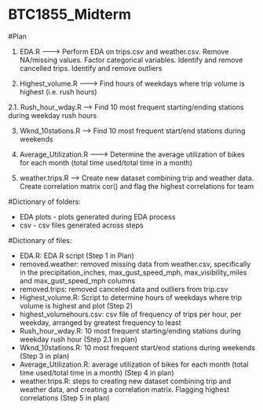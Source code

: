 # BTC1855_Midterm
#Plan
1. EDA.R ---> Perform EDA on trips.csv and weather.csv. Remove NA/missing values. Factor categorical variables. Identify and remove cancelled trips. Identify and remove outliers

2. Highest_volume.R --->  Find hours of weekdays where trip volume is highest (i.e. rush hours)

2.1. Rush_hour_wday.R --> Find 10 most frequent starting/ending stations during weekday rush hours

3. Wknd_10stations.R --> Find 10 most frequent start/end stations during weekends

4. Average_Utilization.R ---> Determine the average utilization of bikes for each month (total time used/total time in a month)

5. weather.trips.R --> Create new dataset combining trip and weather data. Create correlation matrix cor() and flag the highest correlations for team
  
#Dictionary of folders:
- EDA plots - plots generated during EDA process
- csv - csv files generated across steps

#Dictionary of files:
- EDA.R: EDA R script (Step 1 in Plan)
- removed.weather: removed missing data from weather.csv, specifically in the precipitation_inches, max_gust_speed_mph, max_visibility_miles and max_gust_speed_mph columns
- removed.trips: removed canceled data and outliers from trip.csv
- Highest_volume.R: Script to determine hours of weekdays where trip volume is highest and plot (Step 2)
- highest_volumehours.csv: csv file of frequency of trips per hour, per weekday, arranged by greatest frequency to least
- Rush_hour_wday.R: 10 most frequent starting/ending stations during weekday rush hour (Step 2.1 in plan)
- Wknd_10stations.R: 10 most frequent start/end stations during weekends (Step 3 in plan)
- Average_Utilization.R: average utilization of bikes for each month (total time used/total time in a month) (Step 4 in plan)
- weather.trips.R: steps to creating new dataset combining trip and weather data, and creating a correlation matrix. Flagging highest correlations (Step 5 in plan)

